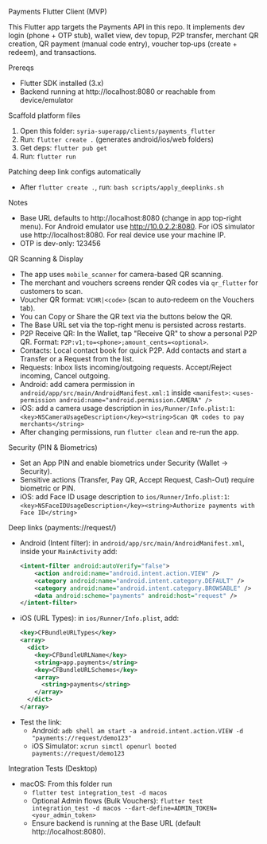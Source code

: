Payments Flutter Client (MVP)

This Flutter app targets the Payments API in this repo. It implements dev login (phone + OTP stub), wallet view, dev topup, P2P transfer, merchant QR creation, QR payment (manual code entry), voucher top‑ups (create + redeem), and transactions.

Prereqs
- Flutter SDK installed (3.x)
- Backend running at http://localhost:8080 or reachable from device/emulator

Scaffold platform files
1) Open this folder: `syria-superapp/clients/payments_flutter`
2) Run: `flutter create .` (generates android/ios/web folders)
3) Get deps: `flutter pub get`
4) Run: `flutter run`
  
Patching deep link configs automatically
- After `flutter create .`, run: `bash scripts/apply_deeplinks.sh`

Notes
- Base URL defaults to http://localhost:8080 (change in app top-right menu). For Android emulator use http://10.0.2.2:8080. For iOS simulator use http://localhost:8080. For real device use your machine IP.
- OTP is dev-only: 123456

QR Scanning & Display
- The app uses `mobile_scanner` for camera-based QR scanning.
- The merchant and vouchers screens render QR codes via `qr_flutter` for customers to scan.
- Voucher QR format: `VCHR|<code>` (scan to auto‑redeem on the Vouchers tab).
- You can Copy or Share the QR text via the buttons below the QR.
- The Base URL set via the top-right menu is persisted across restarts.
- P2P Receive QR: In the Wallet, tap "Receive QR" to show a personal P2P QR. Format: `P2P:v1;to=<phone>;amount_cents=<optional>`.
- Contacts: Local contact book for quick P2P. Add contacts and start a Transfer or a Request from the list.
- Requests: Inbox lists incoming/outgoing requests. Accept/Reject incoming, Cancel outgoing.
- Android: add camera permission in `android/app/src/main/AndroidManifest.xml:1` inside `<manifest>`:
  `<uses-permission android:name="android.permission.CAMERA" />`
- iOS: add a camera usage description in `ios/Runner/Info.plist:1`:
  `<key>NSCameraUsageDescription</key><string>Scan QR codes to pay merchants</string>`
- After changing permissions, run `flutter clean` and re-run the app.

Security (PIN & Biometrics)
- Set an App PIN and enable biometrics under Security (Wallet → Security).
- Sensitive actions (Transfer, Pay QR, Accept Request, Cash-Out) require biometric or PIN.
- iOS: add Face ID usage description to `ios/Runner/Info.plist:1`:
  `<key>NSFaceIDUsageDescription</key><string>Authorize payments with Face ID</string>`

Deep links (payments://request/<id>)
- Android (Intent filter): in `android/app/src/main/AndroidManifest.xml`, inside your `MainActivity` add:
  ```xml
  <intent-filter android:autoVerify="false">
      <action android:name="android.intent.action.VIEW" />
      <category android:name="android.intent.category.DEFAULT" />
      <category android:name="android.intent.category.BROWSABLE" />
      <data android:scheme="payments" android:host="request" />
  </intent-filter>
  ```
- iOS (URL Types): in `ios/Runner/Info.plist`, add:
  ```xml
  <key>CFBundleURLTypes</key>
  <array>
    <dict>
      <key>CFBundleURLName</key>
      <string>app.payments</string>
      <key>CFBundleURLSchemes</key>
      <array>
        <string>payments</string>
      </array>
    </dict>
  </array>
  ```
- Test the link:
  - Android: `adb shell am start -a android.intent.action.VIEW -d "payments://request/demo123"`
  - iOS Simulator: `xcrun simctl openurl booted payments://request/demo123`

Integration Tests (Desktop)
- macOS: From this folder run
  - `flutter test integration_test -d macos`
  - Optional Admin flows (Bulk Vouchers): `flutter test integration_test -d macos --dart-define=ADMIN_TOKEN=<your_admin_token>`
  - Ensure backend is running at the Base URL (default http://localhost:8080).
